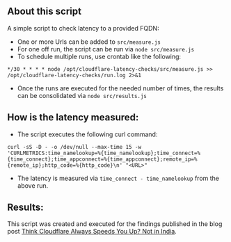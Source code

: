 ## About this script
A simple script to check latency to a provided FQDN:
- One or more Urls can be added to `src/measure.js`
- For one off run, the script can be run via `node src/measure.js`
- To schedule multiple runs, use crontab like the following:

```
*/30 * * * * node /opt/cloudflare-latency-checks/src/measure.js >> /opt/cloudflare-latency-checks/run.log 2>&1
```
- Once the runs are executed for the needed number of times, the results can be consolidated via `node src/results.js`

## How is the latency measured:
- The script executes the following curl command:
```
curl -sS -D - -o /dev/null --max-time 15 -w 'CURLMETRICS:time_namelookup=%{time_namelookup};time_connect=%{time_connect};time_appconnect=%{time_appconnect};remote_ip=%{remote_ip};http_code=%{http_code}\n' "<URL>"
```
- The latency is measured via `time_connect - time_namelookup` from the above run.

## Results:
This script was created and executed for the findings published in the blog post [Think Cloudflare Always Speeds You Up? Not in India](https://punits.dev/blog/cloudflare-latency-india/).